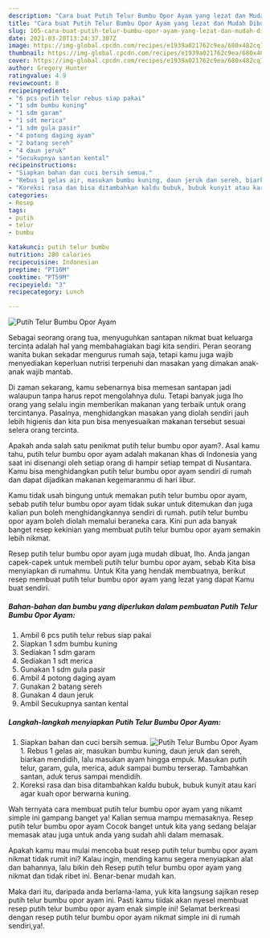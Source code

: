 ```yaml
---
description: "Cara buat Putih Telur Bumbu Opor Ayam yang lezat dan Mudah Dibuat"
title: "Cara buat Putih Telur Bumbu Opor Ayam yang lezat dan Mudah Dibuat"
slug: 105-cara-buat-putih-telur-bumbu-opor-ayam-yang-lezat-dan-mudah-dibuat
date: 2021-03-20T13:24:37.307Z
image: https://img-global.cpcdn.com/recipes/e1939a021762c9ea/680x482cq70/putih-telur-bumbu-opor-ayam-foto-resep-utama.jpg
thumbnail: https://img-global.cpcdn.com/recipes/e1939a021762c9ea/680x482cq70/putih-telur-bumbu-opor-ayam-foto-resep-utama.jpg
cover: https://img-global.cpcdn.com/recipes/e1939a021762c9ea/680x482cq70/putih-telur-bumbu-opor-ayam-foto-resep-utama.jpg
author: Gregory Hunter
ratingvalue: 4.9
reviewcount: 8
recipeingredient:
- "6 pcs putih telur rebus siap pakai"
- "1 sdm bumbu kuning"
- "1 sdm garam"
- "1 sdt merica"
- "1 sdm gula pasir"
- "4 potong daging ayam"
- "2 batang sereh"
- "4 daun jeruk"
- "Secukupnya santan kental"
recipeinstructions:
- "Siapkan bahan dan cuci bersih semua."
- "Rebus 1 gelas air, masukan bumbu kuning, daun jeruk dan sereh, biarkan mendidih, lalu masukan ayam hingga empuk. Masukan putih telur, garam, gula, merica, aduk sampai bumbu terserap. Tambahkan santan, aduk terus sampai mendidih."
- "Koreksi rasa dan bisa ditambahkan kaldu bubuk, bubuk kunyit atau kari agar kuah opor berwarna kuning."
categories:
- Resep
tags:
- putih
- telur
- bumbu

katakunci: putih telur bumbu 
nutrition: 280 calories
recipecuisine: Indonesian
preptime: "PT10M"
cooktime: "PT59M"
recipeyield: "3"
recipecategory: Lunch

---
```



![Putih Telur Bumbu Opor Ayam](https://img-global.cpcdn.com/recipes/e1939a021762c9ea/680x482cq70/putih-telur-bumbu-opor-ayam-foto-resep-utama.jpg)

Sebagai seorang orang tua, menyuguhkan santapan nikmat buat keluarga tercinta adalah hal yang membahagiakan bagi kita sendiri. Peran seorang  wanita bukan sekadar mengurus rumah saja, tetapi kamu juga wajib menyediakan keperluan nutrisi terpenuhi dan masakan yang dimakan anak-anak wajib mantab.

Di zaman  sekarang, kamu sebenarnya bisa memesan santapan jadi walaupun tanpa harus repot mengolahnya dulu. Tetapi banyak juga lho orang yang selalu ingin memberikan makanan yang terbaik untuk orang tercintanya. Pasalnya, menghidangkan masakan yang diolah sendiri jauh lebih higienis dan kita pun bisa menyesuaikan makanan tersebut sesuai selera orang tercinta. 



Apakah anda salah satu penikmat putih telur bumbu opor ayam?. Asal kamu tahu, putih telur bumbu opor ayam adalah makanan khas di Indonesia yang saat ini disenangi oleh setiap orang di hampir setiap tempat di Nusantara. Kamu bisa menghidangkan putih telur bumbu opor ayam sendiri di rumah dan dapat dijadikan makanan kegemaranmu di hari libur.

Kamu tidak usah bingung untuk memakan putih telur bumbu opor ayam, sebab putih telur bumbu opor ayam tidak sukar untuk ditemukan dan juga kalian pun boleh menghidangkannya sendiri di rumah. putih telur bumbu opor ayam boleh diolah memalui beraneka cara. Kini pun ada banyak banget resep kekinian yang membuat putih telur bumbu opor ayam semakin lebih nikmat.

Resep putih telur bumbu opor ayam juga mudah dibuat, lho. Anda jangan capek-capek untuk membeli putih telur bumbu opor ayam, sebab Kita bisa menyiapkan di rumahmu. Untuk Kita yang hendak membuatnya, berikut resep membuat putih telur bumbu opor ayam yang lezat yang dapat Kamu buat sendiri.

<!--inarticleads1-->

##### Bahan-bahan dan bumbu yang diperlukan dalam pembuatan Putih Telur Bumbu Opor Ayam:

1. Ambil 6 pcs putih telur rebus siap pakai
1. Siapkan 1 sdm bumbu kuning
1. Sediakan 1 sdm garam
1. Sediakan 1 sdt merica
1. Gunakan 1 sdm gula pasir
1. Ambil 4 potong daging ayam
1. Gunakan 2 batang sereh
1. Gunakan 4 daun jeruk
1. Ambil Secukupnya santan kental




<!--inarticleads2-->

##### Langkah-langkah menyiapkan Putih Telur Bumbu Opor Ayam:

1. Siapkan bahan dan cuci bersih semua.
<img src="https://img-global.cpcdn.com/steps/d79c9098e40efc56/160x128cq70/putih-telur-bumbu-opor-ayam-langkah-memasak-1-foto.jpg" alt="Putih Telur Bumbu Opor Ayam">1. Rebus 1 gelas air, masukan bumbu kuning, daun jeruk dan sereh, biarkan mendidih, lalu masukan ayam hingga empuk. Masukan putih telur, garam, gula, merica, aduk sampai bumbu terserap. Tambahkan santan, aduk terus sampai mendidih.
1. Koreksi rasa dan bisa ditambahkan kaldu bubuk, bubuk kunyit atau kari agar kuah opor berwarna kuning.




Wah ternyata cara membuat putih telur bumbu opor ayam yang nikamt simple ini gampang banget ya! Kalian semua mampu memasaknya. Resep putih telur bumbu opor ayam Cocok banget untuk kita yang sedang belajar memasak atau juga untuk anda yang sudah ahli dalam memasak.

Apakah kamu mau mulai mencoba buat resep putih telur bumbu opor ayam nikmat tidak rumit ini? Kalau ingin, mending kamu segera menyiapkan alat dan bahannya, lalu bikin deh Resep putih telur bumbu opor ayam yang nikmat dan tidak ribet ini. Benar-benar mudah kan. 

Maka dari itu, daripada anda berlama-lama, yuk kita langsung sajikan resep putih telur bumbu opor ayam ini. Pasti kamu tiidak akan nyesel membuat resep putih telur bumbu opor ayam enak simple ini! Selamat berkreasi dengan resep putih telur bumbu opor ayam nikmat simple ini di rumah sendiri,ya!.

